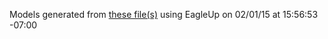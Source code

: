 Models generated from [these file(s)](https://raw.github.com/sparkfun/USB_LiPolyCharger_SingleCell/v2.0/Hardware/SparkFun_USB_LiPolyCharger_SingleCell.brd) using EagleUp on 02/01/15 at 15:56:53 -07:00
